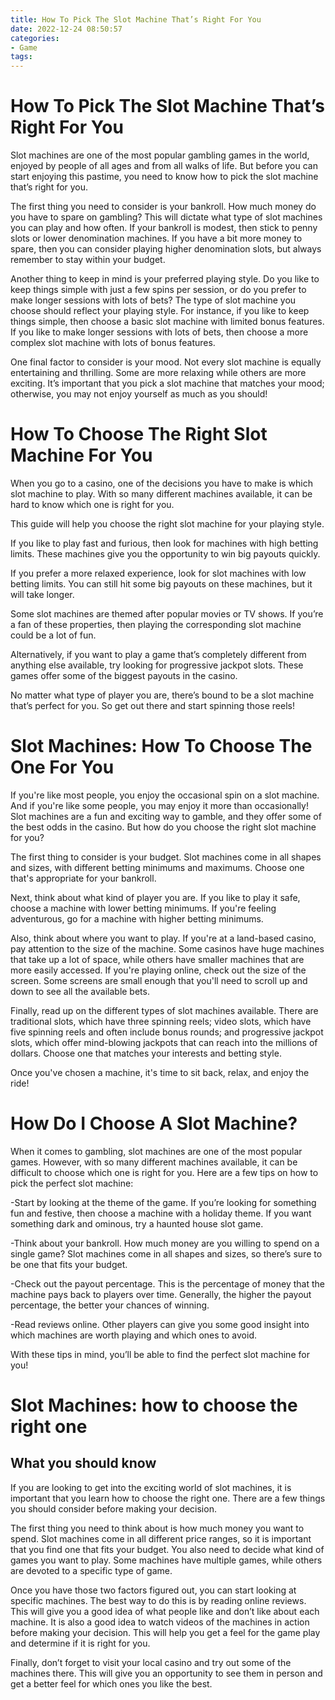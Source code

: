 ```yaml
---
title: How To Pick The Slot Machine That’s Right For You 
date: 2022-12-24 08:50:57
categories:
- Game
tags:
---
```



#  How To Pick The Slot Machine That’s Right For You 

Slot machines are one of the most popular gambling games in the world, enjoyed by people of all ages and from all walks of life. But before you can start enjoying this pastime, you need to know how to pick the slot machine that’s right for you.

The first thing you need to consider is your bankroll. How much money do you have to spare on gambling? This will dictate what type of slot machines you can play and how often. If your bankroll is modest, then stick to penny slots or lower denomination machines. If you have a bit more money to spare, then you can consider playing higher denomination slots, but always remember to stay within your budget.

Another thing to keep in mind is your preferred playing style. Do you like to keep things simple with just a few spins per session, or do you prefer to make longer sessions with lots of bets? The type of slot machine you choose should reflect your playing style. For instance, if you like to keep things simple, then choose a basic slot machine with limited bonus features. If you like to make longer sessions with lots of bets, then choose a more complex slot machine with lots of bonus features.

One final factor to consider is your mood. Not every slot machine is equally entertaining and thrilling. Some are more relaxing while others are more exciting. It’s important that you pick a slot machine that matches your mood; otherwise, you may not enjoy yourself as much as you should!

#  How To Choose The Right Slot Machine For You 

When you go to a casino, one of the decisions you have to make is which slot machine to play. With so many different machines available, it can be hard to know which one is right for you.

This guide will help you choose the right slot machine for your playing style.

If you like to play fast and furious, then look for machines with high betting limits. These machines give you the opportunity to win big payouts quickly.

If you prefer a more relaxed experience, look for slot machines with low betting limits. You can still hit some big payouts on these machines, but it will take longer.

Some slot machines are themed after popular movies or TV shows. If you’re a fan of these properties, then playing the corresponding slot machine could be a lot of fun.

Alternatively, if you want to play a game that’s completely different from anything else available, try looking for progressive jackpot slots. These games offer some of the biggest payouts in the casino.

No matter what type of player you are, there’s bound to be a slot machine that’s perfect for you. So get out there and start spinning those reels!

#  Slot Machines: How To Choose The One For You 

If you're like most people, you enjoy the occasional spin on a slot machine. And if you're like some people, you may enjoy it more than occasionally! Slot machines are a fun and exciting way to gamble, and they offer some of the best odds in the casino. But how do you choose the right slot machine for you?

The first thing to consider is your budget. Slot machines come in all shapes and sizes, with different betting minimums and maximums. Choose one that's appropriate for your bankroll.

Next, think about what kind of player you are. If you like to play it safe, choose a machine with lower betting minimums. If you're feeling adventurous, go for a machine with higher betting minimums.

Also, think about where you want to play. If you're at a land-based casino, pay attention to the size of the machine. Some casinos have huge machines that take up a lot of space, while others have smaller machines that are more easily accessed. If you're playing online, check out the size of the screen. Some screens are small enough that you'll need to scroll up and down to see all the available bets.

Finally, read up on the different types of slot machines available. There are traditional slots, which have three spinning reels; video slots, which have five spinning reels and often include bonus rounds; and progressive jackpot slots, which offer mind-blowing jackpots that can reach into the millions of dollars. Choose one that matches your interests and betting style.

Once you've chosen a machine, it's time to sit back, relax, and enjoy the ride!

#  How Do I Choose A Slot Machine? 

When it comes to gambling, slot machines are one of the most popular games. However, with so many different machines available, it can be difficult to choose which one is right for you. Here are a few tips on how to pick the perfect slot machine:

-Start by looking at the theme of the game. If you’re looking for something fun and festive, then choose a machine with a holiday theme. If you want something dark and ominous, try a haunted house slot game.

-Think about your bankroll. How much money are you willing to spend on a single game? Slot machines come in all shapes and sizes, so there’s sure to be one that fits your budget.

-Check out the payout percentage. This is the percentage of money that the machine pays back to players over time. Generally, the higher the payout percentage, the better your chances of winning.

-Read reviews online. Other players can give you some good insight into which machines are worth playing and which ones to avoid.

With these tips in mind, you’ll be able to find the perfect slot machine for you!

#  Slot Machines: how to choose the right one

## What you should know

If you are looking to get into the exciting world of slot machines, it is important that you learn how to choose the right one. There are a few things you should consider before making your decision. 

The first thing you need to think about is how much money you want to spend. Slot machines come in all different price ranges, so it is important that you find one that fits your budget. You also need to decide what kind of games you want to play. Some machines have multiple games, while others are devoted to a specific type of game. 

Once you have those two factors figured out, you can start looking at specific machines. The best way to do this is by reading online reviews. This will give you a good idea of what people like and don’t like about each machine. It is also a good idea to watch videos of the machines in action before making your decision. This will help you get a feel for the game play and determine if it is right for you. 

Finally, don’t forget to visit your local casino and try out some of the machines there. This will give you an opportunity to see them in person and get a better feel for which ones you like the best.
